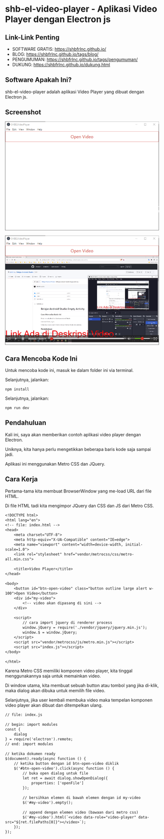 # shb-el-video-player - Aplikasi Video Player dengan Electron js

## Link-Link Penting

- SOFTWARE GRATIS: https://shbfrlnc.github.io/
- BLOG: https://shbfrlnc.github.io/tags/blog/
- PENGUMUMAN: https://shbfrlnc.github.io/tags/pengumuman/
- DUKUNG: https://shbfrlnc.github.io/dukung.html

## Software Apakah Ini?

shb-el-video-player adalah aplikasi Video Player yang dibuat dengan Electron js.

## Screenshot

![ScreenShot](.readme-assets/shb-el-video-player-1.png?raw=true)

![ScreenShot](.readme-assets/shb-el-video-player-2.png?raw=true)

## Cara Mencoba Kode Ini

Untuk mencoba kode ini, masuk ke dalam folder ini via terminal.

Selanjutnya, jalankan:

```
npm install
```

 Selanjutnya, jalankan:

```
npm run dev
```

## Pendahuluan

Kali ini, saya akan memberikan contoh aplikasi video player dengan Electron.

Uniknya, kita hanya perlu mengetikkan beberapa baris kode saja sampai jadi.

Aplikasi ini menggunakan Metro CSS dan JQuery.

## Cara Kerja

Pertama-tama kita membuat BrowserWindow yang me-load URL dari file HTML.

Di file HTML tadi kita mengimpor JQuery dan CSS dan JS dari Metro CSS.

```
<!DOCTYPE html>
<html lang="en">
<!-- file: index.html -->
<head>
    <meta charset="UTF-8">
    <meta http-equiv="X-UA-Compatible" content="IE=edge">
    <meta name="viewport" content="width=device-width, initial-scale=1.0">
    <link rel="stylesheet" href="vendor/metrocss/css/metro-all.min.css">

    <title>Video Player</title>
</head>

<body>
    <button id="btn-open-video" class="button outline large alert w-100">Open Video</button>
    <div id="my-video">
        <!-- video akan dipasang di sini -->
    </div>

    <script>
        // cara import jquery di renderer process
        window.jQuery = require('./vendor/jquery/jquery.min.js');
        window.$ = window.jQuery;
    </script>
    <script src="vendor/metrocss/js/metro.min.js"></script>
    <script src="index.js"></script>
</body>

</html>
```

Karena Metro CSS memiliki komponen video player, kita tinggal menggunakannya saja untuk memainkan video.

Di window utama, kita membuat sebuah button atau tombol yang jika di-klik, maka dialog akan dibuka untuk memilih file video.

Selanjutnya, jika user kembali membuka video maka tempelan komponen video player akan dibuat dan ditempelkan ulang.

```
// file: index.js

// begin: import modules
const {
    dialog
} = require('electron').remote;
// end: import modules

// ketika dokumen ready
$(document).ready(async function () {
    // ketika button dengan id btn-open-video diklik
    $('#btn-open-video').click(async function () {
        // buka open dialog untuk file
        let ret = await dialog.showOpenDialog({
            properties: ['openFile']
        });

        // bersihkan elemen di bawah elemen dengan id my-video
        $('#my-video').empty();

        // append dengan elemen video (bawaan dari metro css)
        $('#my-video').html(`<video data-role="video-player" data-src="${ret.filePaths[0]}"></video>`);
    });
});
```

# 
